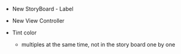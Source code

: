 - New StoryBoard - Label
- New View Controller

- Tint color
	- multiples at the same time, not in the story board one by one

